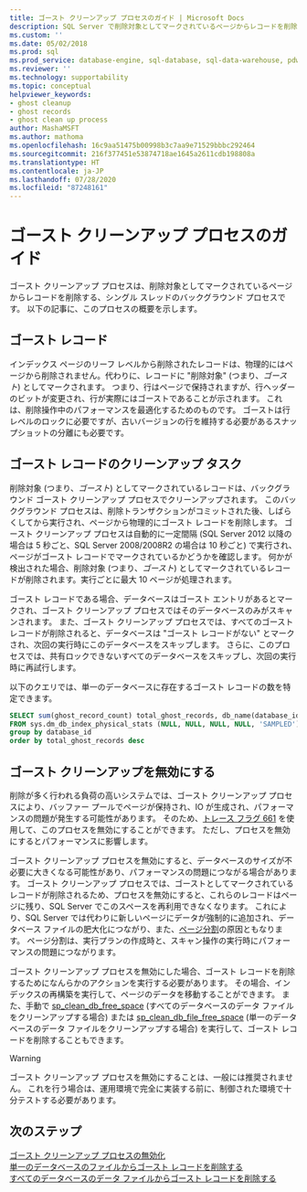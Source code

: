 ```yaml
---
title: ゴースト クリーンアップ プロセスのガイド | Microsoft Docs
description: SQL Server で削除対象としてマークされているページからレコードを削除するバックグラウンド プロセスである、ゴースト クリーンアップ プロセスについて説明します。
ms.custom: ''
ms.date: 05/02/2018
ms.prod: sql
ms.prod_service: database-engine, sql-database, sql-data-warehouse, pdw
ms.reviewer: ''
ms.technology: supportability
ms.topic: conceptual
helpviewer_keywords:
- ghost cleanup
- ghost records
- ghost clean up process
author: MashaMSFT
ms.author: mathoma
ms.openlocfilehash: 16c9aa51475b00998b3c7aa9e71529bbbc292464
ms.sourcegitcommit: 216f377451e53874718ae1645a2611cdb198808a
ms.translationtype: HT
ms.contentlocale: ja-JP
ms.lasthandoff: 07/28/2020
ms.locfileid: "87248161"
---
```

# <a name="ghost-cleanup-process-guide"></a>ゴースト クリーンアップ プロセスのガイド

ゴースト クリーンアップ プロセスは、削除対象としてマークされているページからレコードを削除する、シングル スレッドのバックグラウンド プロセスです。 以下の記事に、このプロセスの概要を示します。

## <a name="ghost-records"></a>ゴースト レコード

インデックス ページのリーフ レベルから削除されたレコードは、物理的にはページから削除されません。代わりに、レコードに "削除対象" (つまり、*ゴースト*) としてマークされます。 つまり、行はページで保持されますが、行ヘッダーのビットが変更され、行が実際にはゴーストであることが示されます。 これは、削除操作中のパフォーマンスを最適化するためのものです。 ゴーストは行レベルのロックに必要ですが、古いバージョンの行を維持する必要があるスナップショットの分離にも必要です。

## <a name="ghost-record-cleanup-task"></a>ゴースト レコードのクリーンアップ タスク

削除対象 (つまり、*ゴースト*) としてマークされているレコードは、バックグラウンド ゴースト クリーンアップ プロセスでクリーンアップされます。 このバックグラウンド プロセスは、削除トランザクションがコミットされた後、しばらくしてから実行され、ページから物理的にゴースト レコードを削除します。 ゴースト クリーンアップ プロセスは自動的に一定間隔 (SQL Server 2012 以降の場合は 5 秒ごと、SQL Server 2008/2008R2 の場合は 10 秒ごと) で実行され、ページがゴースト レコードでマークされているかどうかを確認します。 何かが検出された場合、削除対象 (つまり、*ゴースト*) としてマークされているレコードが削除されます。実行ごとに最大 10 ページが処理されます。

ゴースト レコードである場合、データベースはゴースト エントリがあるとマークされ、ゴースト クリーンアップ プロセスではそのデータベースのみがスキャンされます。 また、ゴースト クリーンアップ プロセスでは、すべてのゴースト レコードが削除されると、データベースは "ゴースト レコードがない" とマークされ、次回の実行時にこのデータベースをスキップします。 さらに、このプロセスでは、共有ロックできないすべてのデータベースをスキップし、次回の実行時に再試行します。

以下のクエリでは、単一のデータベースに存在するゴースト レコードの数を特定できます。 

 ```sql
 SELECT sum(ghost_record_count) total_ghost_records, db_name(database_id) 
 FROM sys.dm_db_index_physical_stats (NULL, NULL, NULL, NULL, 'SAMPLED')
 group by database_id
 order by total_ghost_records desc
```

## <a name="disable-the-ghost-cleanup"></a>ゴースト クリーンアップを無効にする

削除が多く行われる負荷の高いシステムでは、ゴースト クリーンアップ プロセスにより、バッファー プールでページが保持され、IO が生成され、パフォーマンスの問題が発生する可能性があります。 そのため、[トレース フラグ 661](../t-sql/database-console-commands/dbcc-traceon-trace-flags-transact-sql.md) を使用して、このプロセスを無効にすることができます。 ただし、プロセスを無効にするとパフォーマンスに影響します。

ゴースト クリーンアップ プロセスを無効にすると、データベースのサイズが不必要に大きくなる可能性があり、パフォーマンスの問題につながる場合があります。 ゴースト クリーンアップ プロセスでは、ゴーストとしてマークされているレコードが削除されるため、プロセスを無効にすると、これらのレコードはページに残り、SQL Server でこのスペースを再利用できなくなります。 これにより、SQL Server では代わりに新しいページにデータが強制的に追加され、データベース ファイルの肥大化につながり、また、[ページ分割](indexes/specify-fill-factor-for-an-index.md)の原因ともなります。 ページ分割は、実行プランの作成時と、スキャン操作の実行時にパフォーマンスの問題につながります。 

ゴースト クリーンアップ プロセスを無効にした場合、ゴースト レコードを削除するためになんらかのアクションを実行する必要があります。 その場合、インデックスの再構築を実行して、ページのデータを移動することができます。 また、手動で [sp_clean_db_free_space](system-stored-procedures/sp-clean-db-free-space-transact-sql.md) (すべてのデータベースのデータ ファイルをクリーンアップする場合) または [sp_clean_db_file_free_space](system-stored-procedures/sp-clean-db-file-free-space-transact-sql.md) (単一のデータベースのデータ ファイルをクリーンアップする場合) を実行して、ゴースト レコードを削除することもできます。

 >[!warning]
 > ゴースト クリーンアップ プロセスを無効にすることは、一般には推奨されません。 これを行う場合は、運用環境で完全に実装する前に、制御された環境で十分テストする必要があります。


## <a name="next-steps"></a>次のステップ  
[ゴースト クリーンアップ プロセスの無効化](https://support.microsoft.com/help/920093/tuning-options-for-sql-server-when-running-in-high-performance-workloa)
<br>[単一のデータベースのファイルからゴースト レコードを削除する](system-stored-procedures/sp-clean-db-file-free-space-transact-sql.md)
<br>[すべてのデータベースのデータ ファイルからゴースト レコードを削除する](system-stored-procedures/sp-clean-db-free-space-transact-sql.md)


